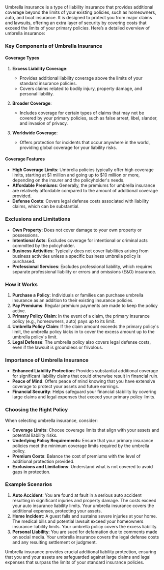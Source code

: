 Umbrella insurance is a type of liability insurance that provides additional coverage beyond the limits of your existing policies, such as homeowners, auto, and boat insurance. It is designed to protect you from major claims and lawsuits, offering an extra layer of security by covering costs that exceed the limits of your primary policies. Here’s a detailed overview of umbrella insurance:

### Key Components of Umbrella Insurance

#### Coverage Types
1. **Excess Liability Coverage**:
   - Provides additional liability coverage above the limits of your standard insurance policies.
   - Covers claims related to bodily injury, property damage, and personal liability.

2. **Broader Coverage**:
   - Includes coverage for certain types of claims that may not be covered by your primary policies, such as false arrest, libel, slander, and invasion of privacy.

3. **Worldwide Coverage**:
   - Offers protection for incidents that occur anywhere in the world, providing global coverage for your liability risks.

#### Coverage Features
- **High Coverage Limits**: Umbrella policies typically offer high coverage limits, starting at $1 million and going up to $10 million or more, depending on the insurer and the policyholder's needs.
- **Affordable Premiums**: Generally, the premiums for umbrella insurance are relatively affordable compared to the amount of additional coverage provided.
- **Defense Costs**: Covers legal defense costs associated with liability claims, which can be substantial.

### Exclusions and Limitations
- **Own Property**: Does not cover damage to your own property or possessions.
- **Intentional Acts**: Excludes coverage for intentional or criminal acts committed by the policyholder.
- **Business Activities**: Typically does not cover liabilities arising from business activities unless a specific business umbrella policy is purchased.
- **Professional Services**: Excludes professional liability, which requires separate professional liability or errors and omissions (E&O) insurance.

### How it Works
1. **Purchase a Policy**: Individuals or families can purchase umbrella insurance as an addition to their existing insurance policies.
2. **Pay Premiums**: Regular premium payments are made to keep the policy active.
3. **Primary Policy Claim**: In the event of a claim, the primary insurance policy (e.g., homeowners, auto) pays up to its limit.
4. **Umbrella Policy Claim**: If the claim amount exceeds the primary policy's limit, the umbrella policy kicks in to cover the excess amount up to the umbrella policy's limit.
5. **Legal Defense**: The umbrella policy also covers legal defense costs, even if the lawsuit is groundless or frivolous.

### Importance of Umbrella Insurance
- **Enhanced Liability Protection**: Provides substantial additional coverage for significant liability claims that could otherwise result in financial ruin.
- **Peace of Mind**: Offers peace of mind knowing that you have extensive coverage to protect your assets and future earnings.
- **Financial Security**: Helps safeguard your financial stability by covering large claims and legal expenses that exceed your primary policy limits.

### Choosing the Right Policy
When selecting umbrella insurance, consider:
- **Coverage Limits**: Choose coverage limits that align with your assets and potential liability risks.
- **Underlying Policy Requirements**: Ensure that your primary insurance policies meet the minimum coverage limits required by the umbrella policy.
- **Premium Costs**: Balance the cost of premiums with the level of additional protection provided.
- **Exclusions and Limitations**: Understand what is not covered to avoid gaps in protection.

### Example Scenarios
1. **Auto Accident**: You are found at fault in a serious auto accident resulting in significant injuries and property damage. The costs exceed your auto insurance liability limits. Your umbrella insurance covers the additional expenses, protecting your assets.
2. **Home Incident**: A guest falls and sustains severe injuries at your home. The medical bills and potential lawsuit exceed your homeowners insurance liability limits. Your umbrella policy covers the excess liability.
3. **Personal Liability**: You are sued for defamation due to comments made on social media. Your umbrella insurance covers the legal defense costs and any resulting settlement or judgment.

Umbrella insurance provides crucial additional liability protection, ensuring that you and your assets are safeguarded against large claims and legal expenses that surpass the limits of your standard insurance policies.
